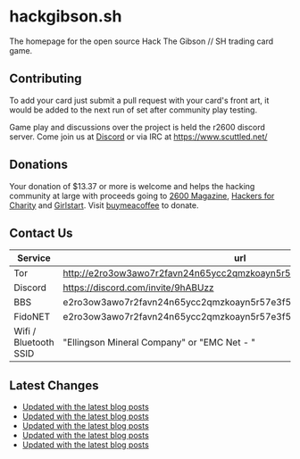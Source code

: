 # hackgibson.sh
The homepage for the open source Hack The Gibson // SH trading card game.


## Contributing

To add your card just submit a pull request with your card's front art, it would be added to the next run of set after community play testing.

Game play and discussions over the project is held the r2600 discord server. Come join us at [Discord](https://discord.com/invite/9hABUzz) or via IRC at https://www.scuttled.net/


## Donations

Your donation of $13.37 or more is welcome and helps the hacking community at large with proceeds going to [2600 Magazine](https://2600.com/), [Hackers for Charity](https://hackersforcharity.org) and [Girlstart](https://girlstart.org).  Visit [buymeacoffee](https://www.buymeacoffee.com/hackgibson.sh) to donate.


## Contact Us

Service | url
-|-
Tor | http://e2ro3ow3awo7r2favn24n65ycc2qmzkoayn5r57e3f56nvjwdcgg32ad.onion
Discord | https://discord.com/invite/9hABUzz
BBS | e2ro3ow3awo7r2favn24n65ycc2qmzkoayn5r57e3f56nvjwdcgg32ad.onion:23
FidoNET | e2ro3ow3awo7r2favn24n65ycc2qmzkoayn5r57e3f56nvjwdcgg32ad.onion:24554
Wifi / Bluetooth SSID | "Ellingson Mineral Company" or "EMC Net - <fidonet address>"

## Latest Changes
<!-- BLOG-POST-LIST:START -->
- [Updated with the latest blog posts](https://github.com/DFW2600/hackgibson.sh/commit/8db0e9eef089421fe3b431f5484d0ec0026d894e)
- [Updated with the latest blog posts](https://github.com/DFW2600/hackgibson.sh/commit/7a41a8291051203a202ec08a490e51e62075557c)
- [Updated with the latest blog posts](https://github.com/DFW2600/hackgibson.sh/commit/8d1db2252ca5b723031e1be4e0c090380eefa29a)
- [Updated with the latest blog posts](https://github.com/DFW2600/hackgibson.sh/commit/2e8add3e21c18437227b4535c5c2fef0f60ff91c)
- [Updated with the latest blog posts](https://github.com/DFW2600/hackgibson.sh/commit/aad9512366b06ba3adfa064349a224c3022afff7)
<!-- BLOG-POST-LIST:END -->
